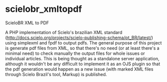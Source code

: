 # scielobr_xmltopdf
ScieloBR XML to PDF

A PHP implementation of Scielo's brazilian XML standard (http://docs.scielo.org/projects/scielo-publishing-schema/pt_BR/latest/) using simplexml and fpdf to output pdfs. The general purpose of this project is generate pdf files from XML, so that there's no need (or at least there's a minimal need) to check manually the output files for whole issues or individual articles. This is being thought as a standalone server application, although it wouldn't be any difficult to implement it as an OJS plugin so that the pdf generation would happen as a new issue (with marked XML files through Scielo Brazil's tool, Markup) is published.
